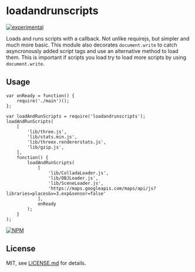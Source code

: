 # loadandrunscripts

[![experimental](http://badges.github.io/stability-badges/dist/experimental.svg)](http://github.com/badges/stability-badges)

Loads and runs scripts with a callback. Not unlike requirejs, but simpler and much more basic.
This module also decorates `document.write` to catch asyncronously added script tags and use an alternative method to load them. This is important if scripts you load try to load more scripts by using `document.write`.

## Usage

```
var onReady = function() {
	require('./main')();
};

var loadAndRunScripts = require('loadandrunscripts');
loadAndRunScripts(
	[
		'lib/three.js',
		'lib/stats.min.js',
		'lib/threex.rendererstats.js',
		'lib/gzip.js',
	],
	function() {
		loadAndRunScripts(
			[
				'lib/ColladaLoader.js',
				'lib/OBJLoader.js',
				'lib/SceneLoader.js',
				'https://maps.googleapis.com/maps/api/js?libraries=places&v=3.exp&sensor=false'
			],
			onReady
		);
	}
);
```

[![NPM](https://nodei.co/npm/loadandrunscripts.png)](https://nodei.co/npm/loadandrunscripts/)

## License

MIT, see [LICENSE.md](http://github.com/bunnybones1/loadandrunscripts/blob/master/LICENSE.md) for details.
